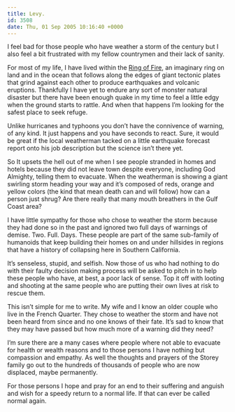 ```yaml
---
title: Levy.
id: 3508
date: Thu, 01 Sep 2005 10:16:40 +0000
---
```


I feel bad for those people who have weather a storm of the century but I also feel a bit frustrated with my fellow countrymen and their lack of sanity.  

For most of my life, I have lived within the [Ring of Fire](http://en.wikipedia.org/wiki/Pacific_Ring_of_Fire), an imaginary ring on land and in the ocean that follows along the edges of giant tectonic plates that grind against each other to produce earthquakes and volcanic eruptions. Thankfully I have yet to endure any sort of monster natural disaster but there have been enough quake in my time to feel a little edgy when the ground starts to rattle. And when that happens I’m looking for the safest place to seek refuge.  

Unlike hurricanes and typhoons you don’t have the connivence of warning, of any kind. It just happens and you have seconds to react. Sure, it would be great if the local weatherman tacked on a little earthquake forecast report onto his job description but the science isn’t there yet.  

So It upsets the hell out of me when I see people stranded in homes and hotels because they did not leave town despite everyone, including God Almighty, telling them to evacuate. When the weatherman is showing a giant swirling storm heading your way and it’s composed of reds, orange and yellow colors (the kind that mean death can and will follow) how can a person just shrug? Are there really that many mouth breathers in the Gulf Coast area?  

I have little sympathy for those who chose to weather the storm because they had done so in the past and ignored two full days of warnings of demise. Two. Full. Days. These people are part of the same sub-family of humanoids that keep building their homes on and under hillsides in regions that have a history of collapsing here in Southern California.  

It’s senseless, stupid, and selfish. Now those of us who had nothing to do with their faulty decision making process will be asked to pitch in to help these people who have, at best, a poor lack of sense. Top it off with looting and shooting at the same people who are putting their own lives at risk to rescue them.  

This isn’t simple for me to write. My wife and I know an older couple who live in the French Quarter. They chose to weather the storm and have not been heard from since and no one knows of their fate. It’s sad to know that they may have passed but how much more of a warning did they need?  

I’m sure there are a many cases where people where not able to evacuate for health or wealth reasons and to those persons I have nothing but compassion and empathy. As well the thoughts and prayers of the Storey family go out to the hundreds of thousands of people who are now displaced, maybe permanently.  

For those persons I hope and pray for an end to their suffering and anguish and wish for a speedy return to a normal life. If that can ever be called normal again.





